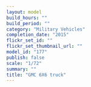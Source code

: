 ```yaml
---
layout: model
build_hours: ""
build_period: ""
category: "Military Vehicles"
completion_date: "2015"
flickr_set_id: ""
flickr_set_thumbnail_url: ""
model_id: "177"
publish: false
scale: "1/72"
summary: ""
title: "GMC 6X6 truck"
---
```



